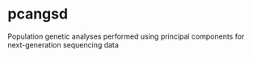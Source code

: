 # pcangsd
Population genetic analyses performed using principal components for next-generation sequencing data
